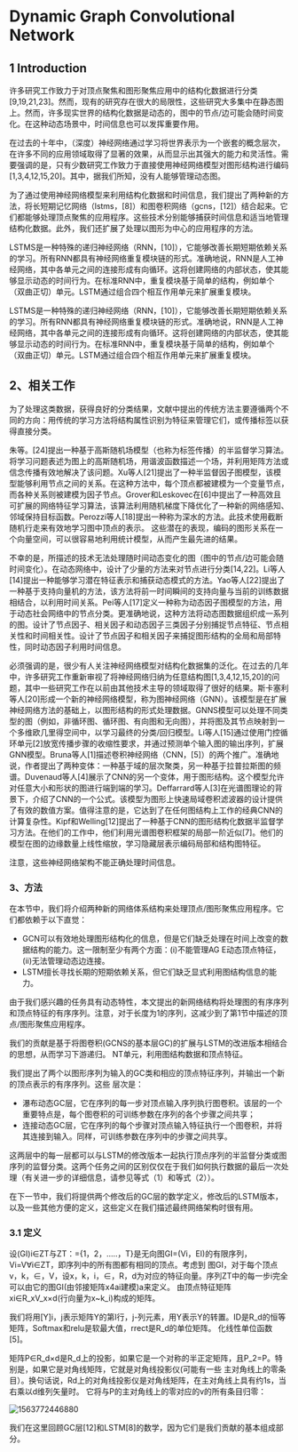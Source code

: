# **Dynamic Graph Convolutional Network**

## **1 Introduction**

许多研究工作致力于对顶点聚焦和图形聚焦应用中的结构化数据进行分类[9,19,21,23]。然而，现有的研究存在很大的局限性，这些研究大多集中在静态图上。然而，许多现实世界的结构化数据是动态的，图中的节点/边可能会随时间变化。在这种动态场景中，时间信息也可以发挥重要作用。

在过去的十年中，（深度）神经网络通过学习将世界表示为一个嵌套的概念层次，在许多不同的应用领域取得了显著的效果，从而显示出其强大的能力和灵活性。需要强调的是，只有少数研究工作致力于直接使用神经网络模型对图形结构进行编码[1,3,4,12,15,20]。其中，据我们所知，没有人能够管理动态图。

为了通过使用神经网络模型来利用结构化数据和时间信息，我们提出了两种新的方法，将长短期记忆网络（lstms，[8]）和图卷积网络（gcns，[12]）结合起来。它们都能够处理顶点聚焦的应用程序。这些技术分别能够捕获时间信息和适当地管理结构化数据。此外，我们还扩展了处理以图形为中心的应用程序的方法。

LSTMS是一种特殊的递归神经网络（RNN，[10]），它能够改善长期短期依赖关系的学习。所有RNN都具有神经网络重复模块链的形式。准确地说，RNN是人工神经网络，其中各单元之间的连接形成有向循环。这将创建网络的内部状态，使其能够显示动态的时间行为。在标准RNN中，重复模块基于简单的结构，例如单个（双曲正切）单元。LSTM通过组合四个相互作用单元来扩展重复模块。

LSTMS是一种特殊的递归神经网络（RNN，[10]），它能够改善长期短期依赖关系的学习。所有RNN都具有神经网络重复模块链的形式。准确地说，RNN是人工神经网络，其中各单元之间的连接形成有向循环。这将创建网络的内部状态，使其能够显示动态的时间行为。在标准RNN中，重复模块基于简单的结构，例如单个（双曲正切）单元。LSTM通过组合四个相互作用单元来扩展重复模块。

## 2、相关工作

为了处理这类数据，获得良好的分类结果，文献中提出的传统方法主要遵循两个不同的方向：用传统的学习方法将结构属性识别为特征来管理它们，或传播标签以获得直接分类。

朱等。[24]提出一种基于高斯随机场模型（也称为标签传播）的半监督学习算法。将学习问题表述为图上的高斯随机场，用谐波函数描述一个场，并利用矩阵方法或信念传播有效地解决了该问题。Xu等人[21]提出了一种半监督因子图模型，该模型能够利用节点之间的关系。在这种方法中，每个顶点都被建模为一个变量节点，而各种关系则被建模为因子节点。Grover和Leskovec在[6]中提出了一种高效且可扩展的网络特征学习算法，该算法利用随机梯度下降优化了一种新的网络感知、邻域保持目标函数。Perozzi等人[18]提出一种称为深水的方法。此技术使用截断随机行走来有效地学习图中顶点的表示。
这些潜在的表现，编码的图形关系在一个向量空间，可以很容易地利用统计模型，从而产生最先进的结果。

不幸的是，所描述的技术无法处理随时间动态变化的图（图中的节点/边可能会随时间变化）。在动态网络中，设计了少量的方法来对节点进行分类[14,22]。Li等人[14]提出一种能够学习潜在特征表示和捕获动态模式的方法。Yao等人[22]提出了一种基于支持向量机的方法，该方法将前一时间瞬间的支持向量与当前的训练数据相结合，以利用时间关系。Pei等人[17]定义一种称为动态因子图模型的方法，用于动态社会网络中的节点分类。更准确地说，这种方法将动态图数据组织成一系列的图。设计了节点因子、相关因子和动态因子三类因子分别捕捉节点特征、节点相关性和时间相关性。设计了节点因子和相关因子来捕捉图形结构的全局和局部特性，同时动态因子利用时间信息。

必须强调的是，很少有人关注神经网络模型对结构化数据集的泛化。在过去的几年中，许多研究工作重新审视了将神经网络归纳为任意结构图[1,3,4,12,15,20]的问题，其中一些研究工作在以前由其他技术主导的领域取得了很好的结果。斯卡塞利等人[20]形成一个新的神经网络模型，称为图神经网络（GNN）。该模型是在扩展神经网络方法的基础上，以图形结构的形式处理数据。GNNS模型可以处理不同类型的图（例如，非循环图、循环图、有向图和无向图），并将图及其节点映射到一个多维欧几里得空间中，以学习最终的分类/回归模型。Li等人[15]通过使用门控循环单元[2]放宽传播步骤的收缩性要求，并通过预测单个输入图的输出序列，扩展GNN模型。Bruna等人[1]描述卷积神经网络（CNN，[5]）的两个推广。准确地说，作者提出了两种变体：一种基于域的层次聚类，另一种基于拉普拉斯图的频谱。Duvenaud等人[4]展示了CNN的另一个变体，用于图形结构。这个模型允许对任意大小和形状的图进行端到端的学习。Deffarrard等人[3]在光谱图理论的背景下，介绍了CNN的一个公式。该模型为图形上快速局域卷积滤波器的设计提供了有效的数值方案。值得注意的是，它达到了在任何图结构上工作的经典CNN的计算复杂性。Kipf和Welling[12]提出了一种基于CNN的图形结构化数据半监督学习方法。在他们的工作中，他们利用光谱图卷积框架的局部一阶近似[7]。他们的模型在图的边缘数量上线性缩放，学习隐藏层表示编码局部和结构图特征。

注意，这些神经网络架构不能正确处理时间信息。

### 3、方法

在本节中，我们将介绍两种新的网络体系结构来处理顶点/图形聚焦应用程序。它们都依赖于以下直觉：

- GCN可以有效地处理图形结构化的信息，但是它们缺乏处理在时间上改变的数据结构的能力。这一限制至少有两个方面：(i)不能管理AG E动态顶点特征，(ii)无法管理动态边连接。
- LSTM擅长寻找长期的短期依赖关系，但它们缺乏显式利用图结构信息的能力。

由于我们感兴趣的任务具有动态特性，本文提出的新网络结构将处理图的有序序列和顶点特征的有序序列。注意，对于长度为1的序列，这减少到了第1节中描述的顶点/图形聚焦应用程序。

我们的贡献是基于将图卷积(GCNS的基本层GC)的扩展与LSTM的改进版本相结合的思想，从而学习下游递归。 NT单元，利用图结构数据和顶点特征。

我们提出了两个以图形序列为输入的GC类和相应的顶点特征序列，并输出一个新的顶点表示的有序序列。这些 层次是：

- 瀑布动态GC层，它在序列的每一步对顶点输入序列执行图卷积。该层的一个重要特点是，每个图卷积的可训练参数在序列的各个步骤之间共享；
- 连接动态GC层，它在序列的每个步骤对顶点输入特征执行一个图卷积，并将其连接到输入。同样，可训练参数在序列中的步骤之间共享。

这两层中的每一层都可以与LSTM的修改版本一起执行顶点序列的半监督分类或图序列的监督分类。这两个任务之间的区别仅仅在于我们如何执行数据的最后一次处理（有关进一步的详细信息，请参见等式（1）和等式（2））。

在下一节中，我们将提供两个修改后的GC层的数学定义，修改后的LSTM版本，以及一些其他方便的定义，这些定义在我们描述最终网络架构时很有用。

### 3.1 定义

设(GI)i∈ZT与ZT：={1，2，.....，T}是无向图GI=(Vi，EI)的有限序列，Vi=V∀i∈ZT，即序列中的所有图都有相同的顶点。考虑到 图GI，对于每个顶点v，k，∈，V，设x，k，i，∈，R，d为对应的特征向量。序列ZT中的每一步i完全可以由它的图GI(由邻接矩阵x4ai建模)a来定义。 由顶点特征矩阵xi∈R_xV_x×d(行向量为x~k_i)构成的矩阵。

我们将用[Y]i，j表示矩阵Y的第I行，j-列元素，用Y表示Y的转置。ID是R_d的恒等矩阵，Softmax和relu是软最大值，rrect是R_d的单位矩阵。 化线性单位函数[5]。

矩阵P∈R_d×d是R_d上的投影，如果它是一个对称的半正定矩阵，且P_2=P。特别是，如果它是对角线矩阵，它就是对角线投影仪(可能有一些 主对角线上的零条目）。换句话说，Rd上的对角线投影仪是对角线矩阵，在主对角线上具有约1s，当右乘以d维列矢量时。 它将与P的主对角线上的零对应的v的所有条目归零：

![1563772446880](F:\Machine-learning-and-data-science-notebook\images\DGCN\1563772446880.png)

我们在这里回顾GC层[12]和LSTM[8]的数学，因为它们是我们贡献的基本组成部分。